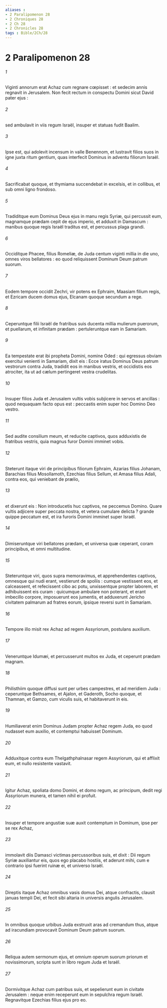 ```yaml
---
aliases : 
- 2 Paralipomenon 28
- 2 Chroniques 28
- 2 Ch 28
- 2 Chronicles 28
tags : Bible/2Ch/28
---
```


# 2 Paralipomenon 28

###### 1
Viginti annorum erat Achaz cum regnare cœpisset : et sedecim annis regnavit in Jerusalem. Non fecit rectum in conspectu Domini sicut David pater ejus :
###### 2
sed ambulavit in viis regum Israël, insuper et statuas fudit Baalim.
###### 3
Ipse est, qui adolevit incensum in valle Benennom, et lustravit filios suos in igne juxta ritum gentium, quas interfecit Dominus in adventu filiorum Israël.
###### 4
Sacrificabat quoque, et thymiama succendebat in excelsis, et in collibus, et sub omni ligno frondoso.
###### 5
Tradiditque eum Dominus Deus ejus in manu regis Syriæ, qui percussit eum, magnamque prædam cepit de ejus imperio, et adduxit in Damascum : manibus quoque regis Israël traditus est, et percussus plaga grandi.
###### 6
Occiditque Phacee, filius Romeliæ, de Juda centum viginti millia in die uno, omnes viros bellatores : eo quod reliquissent Dominum Deum patrum suorum.
###### 7
Eodem tempore occidit Zechri, vir potens ex Ephraim, Maasiam filium regis, et Ezricam ducem domus ejus, Elcanam quoque secundum a rege.
###### 8
Ceperuntque filii Israël de fratribus suis ducenta millia mulierum puerorum, et puellarum, et infinitam prædam : pertuleruntque eam in Samariam.
###### 9
Ea tempestate erat ibi propheta Domini, nomine Oded : qui egressus obviam exercitui venienti in Samariam, dixit eis : Ecce iratus Dominus Deus patrum vestrorum contra Juda, tradidit eos in manibus vestris, et occidistis eos atrociter, ita ut ad cælum pertingeret vestra crudelitas.
###### 10
Insuper filios Juda et Jerusalem vultis vobis subjicere in servos et ancillas : quod nequaquam facto opus est : peccastis enim super hoc Domino Deo vestro.
###### 11
Sed audite consilium meum, et reducite captivos, quos adduxistis de fratribus vestris, quia magnus furor Domini imminet vobis.
###### 12
Steterunt itaque viri de principibus filiorum Ephraim, Azarias filius Johanam, Barachias filius Mosollamoth, Ezechias filius Sellum, et Amasa filius Adali, contra eos, qui veniebant de prælio,
###### 13
et dixerunt eis : Non introducetis huc captivos, ne peccemus Domino. Quare vultis adjicere super peccata nostra, et vetera cumulare delicta ? grande quippe peccatum est, et ira furoris Domini imminet super Israël.
###### 14
Dimiseruntque viri bellatores prædam, et universa quæ ceperant, coram principibus, et omni multitudine.
###### 15
Steteruntque viri, quos supra memoravimus, et apprehendentes captivos, omnesque qui nudi erant, vestierunt de spoliis : cumque vestissent eos, et calceassent, et refecissent cibo ac potu, unxissentque propter laborem, et adhibuissent eis curam : quicumque ambulare non poterant, et erant imbecillo corpore, imposuerunt eos jumentis, et adduxerunt Jericho civitatem palmarum ad fratres eorum, ipsique reversi sunt in Samariam.
###### 16
Tempore illo misit rex Achaz ad regem Assyriorum, postulans auxilium.
###### 17
Veneruntque Idumæi, et percusserunt multos ex Juda, et ceperunt prædam magnam.
###### 18
Philisthiim quoque diffusi sunt per urbes campestres, et ad meridiem Juda : ceperuntque Bethsames, et Ajalon, et Gaderoth, Socho quoque, et Thamnan, et Gamzo, cum viculis suis, et habitaverunt in eis.
###### 19
Humiliaverat enim Dominus Judam propter Achaz regem Juda, eo quod nudasset eum auxilio, et contemptui habuisset Dominum.
###### 20
Adduxitque contra eum Thelgathphalnasar regem Assyriorum, qui et afflixit eum, et nullo resistente vastavit.
###### 21
Igitur Achaz, spoliata domo Domini, et domo regum, ac principum, dedit regi Assyriorum munera, et tamen nihil ei profuit.
###### 22
Insuper et tempore angustiæ suæ auxit contemptum in Dominum, ipse per se rex Achaz,
###### 23
immolavit diis Damasci victimas percussoribus suis, et dixit : Dii regum Syriæ auxiliantur eis, quos ego placabo hostiis, et aderunt mihi, cum e contrario ipsi fuerint ruinæ ei, et universo Israël.
###### 24
Direptis itaque Achaz omnibus vasis domus Dei, atque confractis, clausit januas templi Dei, et fecit sibi altaria in universis angulis Jerusalem.
###### 25
In omnibus quoque urbibus Juda exstruxit aras ad cremandum thus, atque ad iracundiam provocavit Dominum Deum patrum suorum.
###### 26
Reliqua autem sermonum ejus, et omnium operum suorum priorum et novissimorum, scripta sunt in libro regum Juda et Israël.
###### 27
Dormivitque Achaz cum patribus suis, et sepelierunt eum in civitate Jerusalem : neque enim receperunt eum in sepulchra regum Israël. Regnavitque Ezechias filius ejus pro eo.
